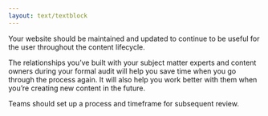 ```yaml
---
layout: text/textblock
---
```


Your website should be maintained and updated to continue to be useful for the user throughout the content lifecycle.

The relationships you’ve built with your subject matter experts and content owners during your formal audit will help you save time when you go through the process again. It will also help you work better with them when you’re creating new content in the future.

Teams should set up a process and timeframe for subsequent review.
